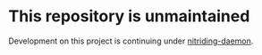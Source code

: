 # This repository is unmaintained

Development on this project is continuing under
[nitriding-daemon](https://github.com/brave/nitriding-daemon).
